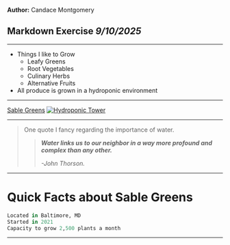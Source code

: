 **Author:** Candace Montgomery

## Markdown Exercise *9/10/2025*
---
- Things I like to Grow
  - Leafy Greens
  - Root Vegetables
  - Culinary Herbs
  - Alternative Fruits
- All produce is grown in a hydroponic environment
---
[Sable Greens]( https://www.sablegreens.com/)
[![Hydroponic Tower]( https://static.wixstatic.com/media/622232_65c4313a1bbe416595088142380693c6~mv2.jpg/v1/fill/w_628,h_1129,al_c,q_85,usm_0.66_1.00_0.01,enc_avif,quality_auto/622232_65c4313a1bbe416595088142380693c6~mv2.jpg)]( https://www.sablegreens.com/)
***
> One quote I fancy regarding the importance of water.
>
>> ***Water links us to our neighbor in a way more profound and complex than any other.***
>>
>>  *-John Thorson.*
---
# Quick Facts about Sable Greens
```python
Located in Baltimore, MD
Started in 2021
Capacity to grow 2,500 plants a month
```
---
